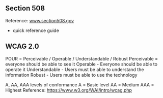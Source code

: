 ## Section 508
Reference: www.section508.gov
- quick reference guide

## WCAG 2.0
POUR = Perceivable / Operable / Understandable / Robust
Perceivable = everyone should be able to see it
Operable - Everyone should be able to operate it
Understandable - Users must be able to understand the information
Robust - Users must be able to use the technology

A, AA, AAA levels of conformance
A = Basic level
AA = Medium
AAA = Highest
Reference: https://www.w3.org/WAI/intro/wcag.php
